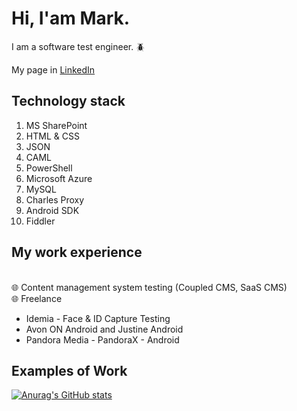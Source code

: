 # Hi, I'am Mark.  
I am a software test engineer. :beetle: <br>

My page in [LinkedIn](https://www.linkedin.com/in/marks-ositis)
  
## Technology stack
1.	MS SharePoint
2.	HTML & CSS
3.	JSON
4.	CAML
5.	PowerShell
6.	Microsoft Azure
7.	MySQL
8.	Charles Proxy
9.	Android SDK
10.	Fiddler

## My work experience
 <br>	:globe_with_meridians: Content management system testing (Coupled CMS, SaaS CMS)
 <br>	:globe_with_meridians: Freelance <br>  
- Idemia - Face & ID Capture Testing
- Avon ON Android and Justine Android
- Pandora Media - PandoraX - Android 

## Examples of Work


[![Anurag's GitHub stats](https://github-readme-stats.vercel.app/api?username=NODmarc)](https://github.com/NODmarc/github-readme-stats)

